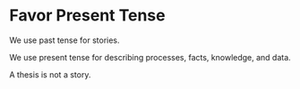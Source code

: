 



# Favor Present Tense

We use past tense for stories.

We use present tense for describing processes, facts, knowledge, and data. 

A thesis is not a story.
